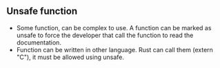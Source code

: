 ## Unsafe function

* Some function, can be complex to use. A function can be marked as unsafe to force the developer that call the function to read the documentation.
* Function can be written in other language. Rust can call them (extern "C"), it must be allowed using unsafe.

